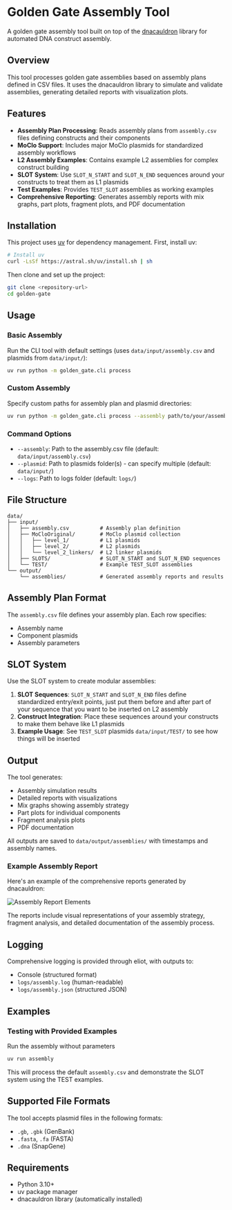 # Golden Gate Assembly Tool

A golden gate assembly tool built on top of the [dnacauldron](https://github.com/Edinburgh-Genome-Foundry/DnaCauldron) library for automated DNA construct assembly.

## Overview

This tool processes golden gate assemblies based on assembly plans defined in CSV files. It uses the dnacauldron library to simulate and validate assemblies, generating detailed reports with visualization plots.

## Features

- **Assembly Plan Processing**: Reads assembly plans from `assembly.csv` files defining constructs and their components
- **MoClo Support**: Includes major MoClo plasmids for standardized assembly workflows
- **L2 Assembly Examples**: Contains example L2 assemblies for complex construct building
- **SLOT System**: Use `SLOT_N_START` and `SLOT_N_END` sequences around your constructs to treat them as L1 plasmids
- **Test Examples**: Provides `TEST_SLOT` assemblies as working examples
- **Comprehensive Reporting**: Generates assembly reports with mix graphs, part plots, fragment plots, and PDF documentation

## Installation

This project uses [uv](https://github.com/astral-sh/uv) for dependency management. First, install uv:

```bash
# Install uv
curl -LsSf https://astral.sh/uv/install.sh | sh
```

Then clone and set up the project:

```bash
git clone <repository-url>
cd golden-gate
```

## Usage

### Basic Assembly

Run the CLI tool with default settings (uses `data/input/assembly.csv` and plasmids from `data/input/`):

```bash
uv run python -m golden_gate.cli process
```

### Custom Assembly

Specify custom paths for assembly plan and plasmid directories:

```bash
uv run python -m golden_gate.cli process --assembly path/to/your/assembly.csv --plasmid path/to/plasmids/
```

### Command Options

- `--assembly`: Path to the assembly.csv file (default: `data/input/assembly.csv`)
- `--plasmid`: Path to plasmids folder(s) - can specify multiple (default: `data/input/`)
- `--logs`: Path to logs folder (default: `logs/`)

## File Structure

```
data/
├── input/
│   ├── assembly.csv          # Assembly plan definition
│   ├── MoCloOriginal/        # MoClo plasmid collection
│   │   ├── level_1/          # L1 plasmids
│   │   ├── level_2/          # L2 plasmids
│   │   └── level_2_linkers/  # L2 linker plasmids
│   ├── SLOTS/                # SLOT_N_START and SLOT_N_END sequences
│   └── TEST/                 # Example TEST_SLOT assemblies
└── output/
    └── assemblies/           # Generated assembly reports and results
```

## Assembly Plan Format

The `assembly.csv` file defines your assembly plan. Each row specifies:
- Assembly name
- Component plasmids
- Assembly parameters

## SLOT System

Use the SLOT system to create modular assemblies:

1. **SLOT Sequences**: `SLOT_N_START` and `SLOT_N_END` files define standardized entry/exit points, just put them before and after part of your sequence that you want to be inserted on L2 assembly
2. **Construct Integration**: Place these sequences around your constructs to make them behave like L1 plasmids
3. **Example Usage**: See `TEST_SLOT` plasmids `data/input/TEST/` to see how things will be inserted

## Output

The tool generates:
- Assembly simulation results
- Detailed reports with visualizations
- Mix graphs showing assembly strategy
- Part plots for individual components
- Fragment analysis plots
- PDF documentation

All outputs are saved to `data/output/assemblies/` with timestamps and assembly names.

### Example Assembly Report

Here's an example of the comprehensive reports generated by dnacauldron:

![Assembly Report Elements](https://github.com/Edinburgh-Genome-Foundry/DnaCauldron/raw/master/docs/_static/images/reports_elements.png)

The reports include visual representations of your assembly strategy, fragment analysis, and detailed documentation of the assembly process.

## Logging

Comprehensive logging is provided through eliot, with outputs to:
- Console (structured format)
- `logs/assembly.log` (human-readable)
- `logs/assembly.json` (structured JSON)

## Examples

### Testing with Provided Examples

Run the assembly without parameters

```bash
uv run assembly
```

This will process the default `assembly.csv` and demonstrate the SLOT system using the TEST examples.

## Supported File Formats

The tool accepts plasmid files in the following formats:
- `.gb`, `.gbk` (GenBank)
- `.fasta`, `.fa` (FASTA)
- `.dna` (SnapGene)

## Requirements

- Python 3.10+
- uv package manager
- dnacauldron library (automatically installed)
